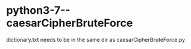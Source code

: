 # python3-7--caesarCipherBruteForce

dictionary.txt needs to be in the same dir as caesarCipherBruteForce.py
